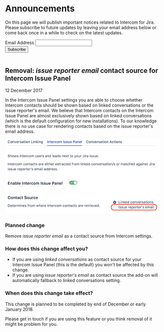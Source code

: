 # Announcements

On this page we will publish important notices related to Intercom for Jira. Please subscribe to 
future updates by leaving your email address below or come back once in a while to check on the 
latest updates.

<div id="mc_embed_signup">
    <form action="https://toolsplus.us16.list-manage.com/subscribe/post?u=86259383cdca3014501f79098&amp;id=4fabaa3a90" method="post" id="mc-embedded-subscribe-form" name="mc-embedded-subscribe-form" class="validate" target="_blank" novalidate>
        <div id="mc_embed_signup_scroll">
            <div class="mc-field-group">
                <label for="mce-EMAIL">Email Address </label>
                <input type="email" value="" name="EMAIL" class="required email" id="mce-EMAIL">
            </div>
            <div id="mce-responses" class="clear">
                <div class="response" id="mce-error-response" style="display:none"></div>
                <div class="response" id="mce-success-response" style="display:none"></div>
            </div>    <!-- real people should not fill this in and expect good things - do not remove this or risk form bot signups-->
            <div style="position: absolute; left: -5000px;" aria-hidden="true"><input type="text" name="b_86259383cdca3014501f79098_4fabaa3a90" tabindex="-1" value=""></div>
            <div class="clear"><input type="submit" value="Subscribe" name="subscribe" id="mc-embedded-subscribe" class="button"></div>
        </div>
    </form>
</div>

<br>

## Removal: *issue reporter email* contact source for Intercom Issue Panel

12 December 2017 

In the Intercom Issue Panel settings you are able to choose whether Intercom contacts 
should be shown based on linked conversations or the issue reporter's email. We believe 
that Intercom contacts on the Intercom Issue Panel are almost exclusively shown based on 
linked conversations (which is the default configuration for new installations). To our 
knowledge there is no use case for rendering contacts based on the issue reporter's email 
address.

![Issue Reporter Email Contact Source](/assets/addons/intercom/RemovalIssueReporterEmail.png)

### Planned change
Remove *issue reporter email* as a contact source from Intercom settings.

### How does this change affect you?
* If you are using *linked conversations* as contact source for your Intercom Issue Panel 
(this is the default) you won't be affected by this change.
* If you are using *issue reporter's email* as contact source the add-on will automatically 
fallback to linked conversations setting.

### When does this change take effect?
This change is planned to be completed by end of December or early January 2018.

Please get in touch if you are using this feature or you think removal of it might be problem 
for you.